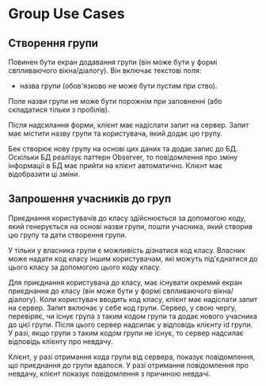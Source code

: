 # Group Use Cases

## Створення групи
Повинен бути екран додавання групи (він може бути у формі свпливаючого вікна/діалогу).
Він включає текстові поля:
 - назва групи (обов'язково не може бути пустим при ство).

Поле назви групи не може бути порожнім при заповненні (або складатися тільки з пробілів).

Після надсилання форми, клієнт має надіслати запит на сервер.
Запит має містити назву групи та користувача, який додає цю групу.

Бек створює нову групу на основі цих даних та додає запис до БД.
Оскільки БД реалізує паттерн Observer, то повідомлення про зміну інформації в БД має прийти
на клієнт автоматично. Клієнт має відобразити ці зміни.

## Запрошення учасників до груп
Приєднання користувачів до класу здійснюється за допомогою коду, який генерується на основі
назви групи, пошти учасника, який створив цю групу та дати створення групи.

У тільки у власника групи є можливість дізнатися код класу.
Власник може надати код класу іншим користувачам, які можуть під'єднатися до цього класу
за допомогою цього коду класу.

Для приєднання користувача до класу, має існувати окремий екран приєднання до класу
(він може бути у формі свпливаючого вікна/діалогу).
Коли користувач вводить код класу, клієнт має надіслати запит на сервер.
Запит включає у себе код групи.
Сервер, у свою чергу, перевіряє, чи існує група з таким кодом групи та додає нового
учасника до цієї групи. Після цього сервер надсилає у відповідь клієнту id групи.
У разі, якщо групи з таким кодом групи не існує, то сервер надсилає відповідь клієнту
про невдачу.

Клієнт, у разі отримання кода групи від сервера, показує повідомлення, що приєднання до групи
вдалося.
У разі отримання повідомлення про невдачу, клієнт показує повідомлення з причиною невдачі.
